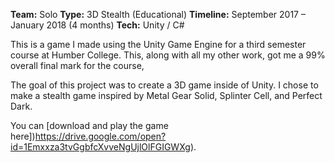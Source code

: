 **Team:** Solo
**Type:** 3D Stealth (Educational)
**Timeline:** September 2017 – January 2018 (4 months)
**Tech:** Unity / C#

This is a game I made using the Unity Game Engine for a third semester course at Humber College. This, along with all my other work, got me a 99% overall final mark for the course,

The goal of this project was to create a 3D game inside of Unity. I chose to make a stealth game inspired by Metal Gear Solid, Splinter Cell, and Perfect Dark.

You can [download and play the game here])https://drive.google.com/open?id=1Emxxza3tvGgbfcXvveNgUjlOlFGIGWXg).
